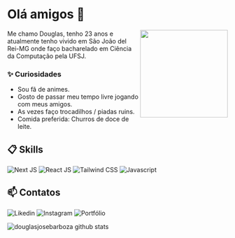 # Olá amigos 👋

<img align="right" src="https://cdn-icons-png.flaticon.com/512/10169/10169719.png" width="200"/> 

Me chamo Douglas, tenho 23 anos e atualmente tenho vivido em São João del Rei-MG onde faço bacharelado em Ciência da Computação pela UFSJ.

### ✨ Curiosidades

- Sou fã de animes.
- Gosto de passar meu tempo livre jogando com meus amigos.
- As vezes faço trocadilhos / piadas ruins.
- Comida preferida: Churros de doce de leite.

## 📋 Skills

![Next JS](https://img.shields.io/badge/Next%20JS-%23000000?style=for-the-badge&logo=nextdotjs&labelColor=777777)
![React JS](https://img.shields.io/badge/React%20JS-%2361DAFB?style=for-the-badge&logo=react&labelColor=777777)
![Tailwind CSS](https://img.shields.io/badge/Tailwind%20CSS-%2306B6D4?style=for-the-badge&logo=tailwindcss&labelColor=777777)
![Javascript](https://img.shields.io/badge/Javascript-%23F7DF1E?style=for-the-badge&logo=javascript&labelColor=777777)

## 📫 Contatos

![Likedin](https://img.shields.io/badge/-%230A66C2?style=social&logo=linkedin&labelColor=777777&link=https%3A%2F%2Fwww.linkedin.com%2Fin%2Fdouglasjosebarboza%2F)
![Instagram](https://img.shields.io/badge/-%23E4405F?style=social&logo=instagram&labelColor=777777&link=https%3A%2F%2Fwww.instagram.com%2Fsilenty.jb%2F)
![Portfólio](https://img.shields.io/badge/Portf%C3%B3lio-%230A0A0A?style=social&logo=devdotto&labelColor=777777&link=https%3A%2F%2Fdouglasjosebarboza.vercel.app%2F)


![douglasjosebarboza github stats](https://github-readme-stats.vercel.app/api?username=douglasjosebarboza&hide=[%22issues%22]&show_icons=true&theme=github_dark)
